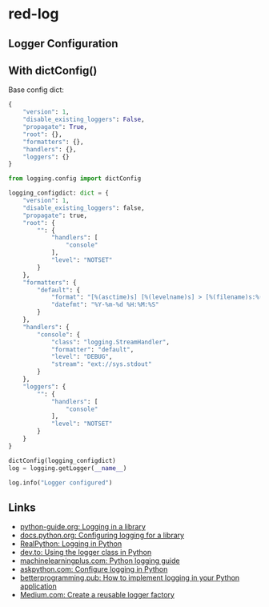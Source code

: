 # red-log

## Logger Configuration

## With dictConfig()

Base config dict:

```python
{
    "version": 1,
    "disable_existing_loggers": False,
    "propagate": True,
    "root": {},
    "formatters": {},
    "handlers": {},
    "loggers": {}
}
```

```python
from logging.config import dictConfig

logging_configdict: dict = {
    "version": 1,
    "disable_existing_loggers": false,
    "propagate": true,
    "root": {
        "": {
            "handlers": [
                "console"
            ],
            "level": "NOTSET"
        }
    },
    "formatters": {
        "default": {
            "format": "[%(asctime)s] [%(levelname)s] > [%(filename)s:%(lineno)d] [%(funcName)s]: %(message)s",
            "datefmt": "%Y-%m-%d %H:%M:%S"
        }
    },
    "handlers": {
        "console": {
            "class": "logging.StreamHandler",
            "formatter": "default",
            "level": "DEBUG",
            "stream": "ext://sys.stdout"
        }
    },
    "loggers": {
        "": {
            "handlers": [
                "console"
            ],
            "level": "NOTSET"
        }
    }
}

dictConfig(logging_configdict)
log = logging.getLogger(__name__)

log.info("Logger configured")

```

## Links

- [python-guide.org: Logging in a library](https://docs.python-guide.org/writing/logging/#logging-in-a-library)
- [docs.python.org: Configuring logging for a library](https://docs.python.org/3/howto/logging.html#configuring-logging-for-a-library)
- [RealPython: Logging in Python](https://realpython.com/python-logging/)
- [dev.to: Using the logger class in Python](https://dev.to/luca1iu/using-the-logger-class-in-python-for-effective-logging-4ghc)
- [machinelearningplus.com: Python logging guide](https://www.machinelearningplus.com/python/python-logging-guide/)
- [askpython.com: Configure logging in Python](https://www.askpython.com/python-modules/configure-logging-in-python)
- [betterprogramming.pub: How to implement logging in your Python application](https://betterprogramming.pub/how-to-implement-logging-in-your-python-application-1730315003c4)
- [Medium.com: Create a reusable logger factory](https://medium.com/geekculture/create-a-reusable-logger-factory-for-python-projects-419ad408665d)